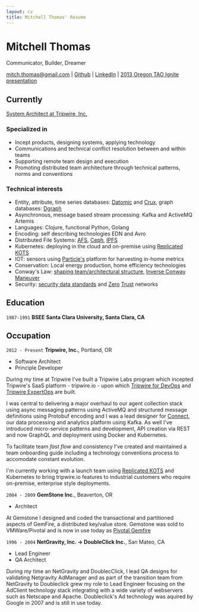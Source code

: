 ```yaml
---
layout: cv
title: Mitchell Thomas' Resume
---
```

# Mitchell Thomas
Communicator, Builder, Dreamer

<div id="webaddress">
<a href="mailto:mitch.thomas@gmail.com">mitch.thomas@gmail.com</a>
| <a href="http://github.com/MitchellJThomas">Github</a> | <a href="https://www.linkedin.com/in/mitch-thomas-7b7644/">LinkedIn</a> | <a href="https://www.youtube.com/watch?v=G2c5VY_IIU4">2013 Oregon TAO Ignite presentation</a>
</div>

## Currently

<a href="https://www.tripwire.com/state-of-security/contributors/mitch-thomas/">System Architect at Tripwire, Inc.</a>

### Specialized in

- Incept products, designing systems, applying technology
- Communications and technical conflict resolution between and within teams
- Supporting remote team design and execution
- Promoting distributed team architecture through technical patterns, norms and conventions

### Technical interests

- Entity, attribute, time series databases: <a
  href="https://www.datomic.com/">Datomic</a> and <a
  href="https://opencrux.com/">Crux</a>, graph databases: <a href="https://github.com/dgraph-io/dgraph">Dgraph</a>
- Asynchronous, message based stream processing: Kafka and ActiveMQ Artemis
- Languages: Clojure, functional Python, Golang
- Encoding: self describing technologies EDN and Avro
- Distributed File Systems: <a href="https://www.openafs.org/">AFS</a>, <a href="https://ceph.io/">Ceph</a>, <a href="https://www.ipfs.com/">IPFS</a>
- Kubernetes: deploying in the cloud and on-premise using <a href="https://kots.io/">Replicated KOTS</a>
- IOT: sensors using <a href="https://www.particle.io/">Particle's<a/> platform for harvesting in-home metrics
- Conservation: Local energy production, home efficiency technologies
- Conway's Law: <a href="https://teamtopologies.com/">shaping
  team/architectural structure</a>, <a
  href="https://www.thoughtworks.com/radar/techniques/inverse-conway-maneuver">Inverse Conway Maneuver</a>
- Security: <a href="https://opencybersecurityalliance.org/">security data standards</a> and <a href="https://nvlpubs.nist.gov/nistpubs/SpecialPublications/NIST.SP.800-207-draft2.pdf">Zero</a> <a href="https://www.hashicorp.com/resources/how-zero-trust-networking/">Trust</a> networks

## Education

`1987-1991`
__BSEE Santa Clara University, Santa Clara, CA__


## Occupation

`2012 - Present`
__Tripwire, Inc.__, Portland, OR

- Software Architect
- Principle Developer

During my time at Tripwire I've built a Tripwire Labs program which incepted Tripwire's SaaS platform -
tripwire.io - upon which <a href="https://www.tripwire.com/products/tripwire-for-devops">Tripwire for
DevOps</a> and <a
href="https://www.tripwire.com/products/tripwire-expertops">Tripwire
ExpertOps</a> are built.

I was central to delivering a major overhaul to our agent collection stack using async messaging patterns
using ActiveMQ  and structured message definitions using Protobuf
encoding and I was a lead designer for <a
href="https://www.tripwire.com/products/tripwire-connect">Connect</a>,
our data processing and analytics platform using Kafka. As well I've introduced micro-service patterns and development, API creation via
REST and now GraphQL and deployment using Docker and Kubernetes.

To facilitate team _fast flow_ and consistency I've created and
maintained a team onboarding guide including a technology conventions
process to accomodate constant evolution.

I'm currently working with a launch team using <a href="https://kots.io/">Replicated KOTS</a> and Kubernetes to bring
tripwire.io features to industrial customers who require on-premise, enterprise style deployments.


`2004 - 2009`
__GemStone Inc.__, Beaverton, OR

- Architect

At Gemstone I designed and coded the transactional and
partitioned aspects of GemFire, a distributed key/value store.
Gemstone was sold to VMWare/Pivotal and is now in use today as <a
href="https://www.vmware.com/products/pivotal-gemfire.html">Pivotal
Gemfire</a>


`1996 - 2004`
__NetGravity, Inc. -> DoubleClick Inc.__, San Mateo, CA

- Lead Engineer
- QA Architect

During my time an NetGravity and DoublecClick, I lead QA designs for
validating Netgravity AdManager and as part of the transition team
from NetGravity to Doubleclick grew my role to Lead Engineer focusing
on the AdClient technology stack integrating with a wide variety of
webservers such as Netscape and Apache.  Doubleclick's Ad technology
was aquired by Google in 2007 and is still in use today.

<!-- ### Footer

Last updated: April 2020 -->
